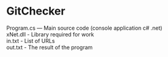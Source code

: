 # GitChecker
Program.cs — Main source code (console application c# .net)<br>
xNet.dll - Library required for work<br>
in.txt - List of URLs<br>
out.txt - The result of the program<br>
